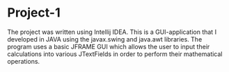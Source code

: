 # Project-1
The project was written using Intellij IDEA. 
This is a GUI-application that I developed in JAVA using the javax.swing and java.awt libraries. 
The program uses a basic JFRAME GUI which allows the user to input their calculations into various JTextFields 
in order to perform their mathematical operations.
